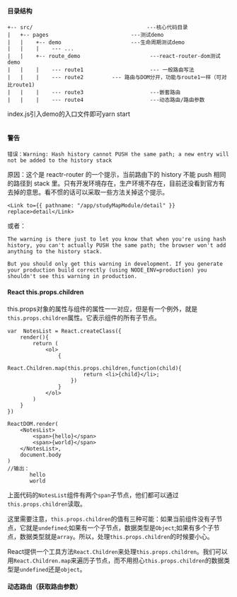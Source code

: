 

#### 目录结构 

~~~
+-- src/                                    ---核心代码目录
|   +-- pages                          ---测试demo
|   |    +-- demo                      ---生命周期测试demo
|   |    |    --- ...   
|   |    +-- route_demo                      ---react-router-dom测试demo
|   |    |    --- route1                     --- 一般路由写法
|   |    |    --- route2         --- 路由与DOM分开，功能与route1一样（可对比route1)
|   |    |    --- route3                     ---嵌套路由
|   |    |    --- route4                     ---动态路由/路由参数
~~~

index.js引入demo的入口文件即可yarn start

~~~jsx

~~~





#### 警告

```
错误：Warning: Hash history cannot PUSH the same path; a new entry will not be added to the history stack
```

原因：这个是 reactr-router 的一个提示，当前路由下的 history 不能 push 相同的路径到 stack 里。只有开发环境存在，生产环境不存在，目前还没看到官方有去掉的意思。看不惯的话可以采取一些方法关掉这个提示。

```
<Link to={{ pathname: "/app/studyMapModule/detail" }} replace>detail</Link> 
```

 或者：

```
The warning is there just to let you know that when you're using hash history, you can't actually PUSH the same path; the browser won't add anything to the history stack.

But you should only get this warning in development. If you generate your production build correctly (using NODE_ENV=production) you shouldn't see this warning in production.
```

 

#### React this.props.children

this.props对象的属性与组件的属性一一对应，但是有一个例外，就是`this.props.children`属性。它表示组件的所有子节点。

```
var  NotesList = React.createClass({
    render(){
        return (
            <ol>
                {
                    React.Children.map(this.props.children,function(child){
                        return <li>{child}</li>;
                    })
                }
            </ol>
        )
    }
})

ReactDOM.render(
    <NotesList>
        <span>{hello}</span>
        <span>{world}</span>
    </NotesList>,
    document.body
)
//输出：
       hello
       world
```

上面代码的`NotesList`组件有两个`span`子节点，他们都可以通过`this.props.children`读取。

这里需要注意，`this.props.children`的值有三种可能：如果当前组件没有子节点，它就是`undefined`;如果有一个子节点，数据类型是`Object`;如果有多个子节点，数据类型就是`array`。所以，处理`this.props.children`的时候要小心。

React提供一个工具方法`React.Children`来处理`this.props.children`。我们可以用`React.Children.map`来遍历子节点，而不用担心`this.props.children`的数据类型是`undefined`还是`object`。



#### 动态路由（获取路由参数）

~~~

~~~

